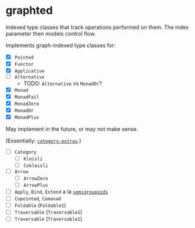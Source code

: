# graphted

Indexed type classes that track operations performed on them.
The index parameter then models control flow.

Implements graph-indexed type classes for:

- [X] `Pointed`
- [X] `Functor`
- [X] `Applicative`
- [ ] `Alternative`
  - TODO: `Alternative` vs `MonadOr`?
- [X] `Monad`
- [X] `MonadFail`
- [X] `MonadZero`
- [X] `MonadOr`
- [X] `MonadPlus`

May implement in the future, or may not make sense.

(Essentially: [`category-extras`](http://hackage.haskell.org/package/category-extras).)

- [ ] `Category`
  - [ ] `Kleisli`
  - [ ] `Cokleisli`
- [ ] `Arrow`
  - [ ] `ArrowZero`
  - [ ] `ArrowPlus`
- [ ] `Apply`, `Bind`, `Extend` a la [`semigroupoids`](http://hackage.haskell.org/package/semigroupoids)
- [ ] `Copointed`, `Comonad`
- [ ] `Foldable` (`Foldable1`)
- [ ] `Traversable` (`Traversable1`)
- [ ] `Traversable` (`Traversable1`)
